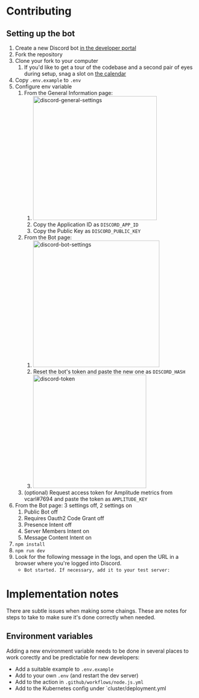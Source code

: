 # Contributing

## Setting up the bot

1. Create a new Discord bot [in the developer portal](https://discord.com/developers/applications)
1. Fork the repository
1. Clone your fork to your computer
    1. If you'd like to get a tour of the codebase and a second pair of eyes during setup, snag a slot on [the calendar](https://calendly.com/vcarl/bots)
1. Copy `.env.example` to `.env`
1. Configure env variable
    1. From the General Information page:
        1. <img width="328" alt="discord-general-settings" src="https://user-images.githubusercontent.com/1551487/221075576-e03f6d76-903f-4005-adf6-40a93b10183f.png">
        1. Copy the Application ID as `DISCORD_APP_ID`
        1. Copy the Public Key as `DISCORD_PUBLIC_KEY`
    1.  From the Bot page:
        1. <img width="335" alt="discord-bot-settings" src="https://user-images.githubusercontent.com/1551487/221075742-17794152-ad14-4437-8680-87d7050fd829.png">
        1. Reset the bot's token and paste the new one as `DISCORD_HASH`
        1. <img width="300" alt="discord-token" src="https://user-images.githubusercontent.com/1551487/221075839-93f5bc23-cdb2-4e43-8b8c-d596cea0b6af.png">
    4. (optional) Request access token for Amplitude metrics from vcarl#7694 and paste the token as `AMPLITUDE_KEY`
1. From the Bot page: 3 settings off, 2 settings on
    1. Public Bot off
    1. Requires Oauth2 Code Grant off
    1. Presence Intent off
    1. Server Members Intent on
    1. Message Content Intent on
1. `npm install`
1. `npm run dev`
1. Look for the following message in the logs, and open the URL in a browser where you're logged into Discord.
    * `Bot started. If necessary, add it to your test server:`

# Implementation notes

There are subtle issues when making some chaings. These are notes for steps to take to make sure it's done correctly when needed.

## Environment variables

Adding a new environment variable needs to be done in several places to work corectly and be predictable for new developers:

- Add a suitable example to `.env.example`
- Add to your own `.env` (and restart the dev server)
- Add to the action in `.github/workflows/node.js.yml`
- Add to the Kubernetes config under `cluster/deployment.yml

